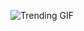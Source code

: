 
<!-- GIF_SECTION -->
![Trending GIF](https://media3.giphy.com/media/v1.Y2lkPThiYjIxNzcyZmp0emhmeWsyNWN5cWJ6YzJmOWc1dTJwYTB3eXEydGIyYTh5aWt1ciZlcD12MV9naWZzX3NlYXJjaCZjdD1n/13KrcHexkHQtnG/giphy.gif)
<!-- END_GIF_SECTION -->
